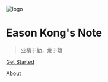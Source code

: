 
![logo](_media/ek_avatar.jpg)

# Eason Kong's Note

> 业精于勤，荒于嬉

[Get Started](./guide.md)

[About](./about.md)

